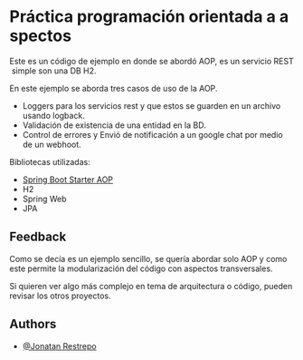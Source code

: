 
# Práctica programación orientada a aspectos

Este es un código de ejemplo en donde se abordó AOP, es un servicio REST simple son una DB H2.

En este ejemplo se aborda tres casos de uso de la AOP.

- Loggers para los servicios rest y que estos se guarden en un archivo usando logback.
- Validación de existencia de una entidad en la BD.
- Control de errores y Envió de notificación a un google chat por medio de un webhoot.

Bibliotecas utilizadas:

- [Spring Boot Starter AOP](https://mvnrepository.com/artifact/org.springframework.boot/spring-boot-starter-aop)
- H2
- Spring Web
- JPA


## Feedback

Como se decía es un ejemplo sencillo, se quería abordar solo AOP y como este permite la modularización del código con aspectos transversales.

Si quieren ver algo más complejo en tema de arquitectura o código, pueden revisar los otros proyectos.


## Authors

- [@Jonatan Restrepo](https://www.github.com/octokatherine)


